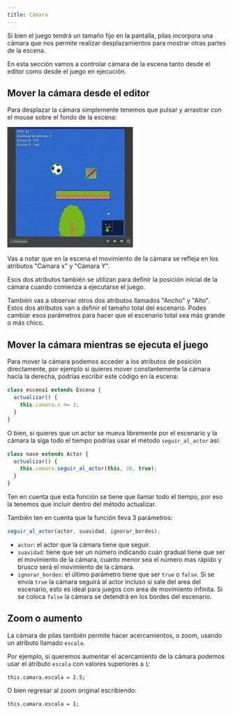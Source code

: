 ```yaml
---
title: Cámara
---
```


Si bien el juego tendrá un tamaño fijo en la pantalla, pilas incorpora una cámara que nos permite realizar desplazamientos para mostrar otras partes de la escena.

En esta sección vamos a controlar cámara de la escena tanto desde el editor como desde el juego en ejecución.

## Mover la cámara desde el editor

Para desplazar la cámara simplemente tenemos que pulsar y arrastrar con el mouse sobre el fondo de la escena:

![](imagenes/camara.assets/movimiento.gif)

Vas a notar que en la escena el movimiento de la cámara se refleja en los atributos "Cámara x" y "Cámara Y".

Esos dos atributos también se utilizan para definir la posición inicial de la cámara cuando comienza a ejecutarse el juego.

También vas a observar otros dos atributos llamados "Ancho" y "Alto". Estos dos atributos van a definir el tamaño total del escenario. Podes cambiar esos parámetros para hacer que el escenario total sea más grande o más chico.

## Mover la cámara mientras se ejecuta el juego

Para mover la cámara podemos acceder a los atributos de posición directamente, por ejemplo si quieres mover constantemente la cámara hacia la derecha, podrías escribir este código en la escena:

```typescript
class escena1 extends Escena {
  actualizar() {
    this.camara.x += 1;
  }
}
```

O bien, si quieres que un actor se mueva libremente por el escenario y la cámara la siga todo el tiempo podrías usar el método `seguir_al_actor` así:

```typescript
class nave extends Actor {
  actualizar() {
    this.camara.seguir_al_actor(this, 10, true);
  }
}
```

Ten en cuenta que esta función se tiene que llamar todo el tiempo, por eso la tenemos que incluir dentro del método actualizar.

También ten en cuenta que la función lleva 3 parámetros:

```typescript
seguir_al_actor(actor, suavidad, ignorar_bordes);
```

- `actor`: el actor que la cámara tiene que seguir.
- `suavidad`: tiene que ser un número indicando cuán gradual tiene que ser el movimiento de la cámara, cuanto menor sea el número mas rápido y brusco será el movimiento de la cámara.
- `ignorar_bordes`: el último parámetro tiene que ser `true` o `false`. Si se envía `true` la cámara seguirá al actor incluso si sale del area del escenario, esto es ideal para juegos con area de movimiento infinita. Si se coloca `false` la cámara se detendrá en los bordes del escenario.


## Zoom o aumento

La cámara de pilas también permite hacer acercamientos, o zoom, usando un atributo
llamado `escala`.

Por ejemplo, si queremos aumentar el acercamiento de la cámara podemos usar el atributo
`escala` con valores superiores a `1`:

```
this.camara.escala = 2.5;
```

O bien regresar al zoom original escribiendo:

```
this.camara.escala = 1;
```
